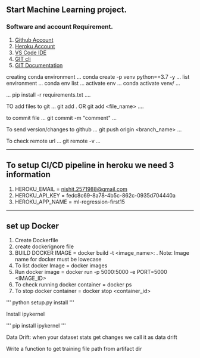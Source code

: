 ## Start Machine Learning project.

### Software and account Requirement.

1. [Github Account](https://github.com)
2. [Heroku Account](https://dashboard.heroku.com/login)
3. [VS Code IDE](https://code.visualstudio.com/download)
4. [GIT cli](https://git-scm.com/downloads)
5. [GIT Documentation](https://git-scm.com/docs/gittutorial)


creating conda environment
...
conda create -p venv python==3.7 -y
...
list environment
...
conda env list
...
activate env
...
conda activate venv/
...

...
pip install -r requirements.txt
....


TO add files to git
...
git add .  OR git add <file_name>
....

to commit file
...
git commit -m "comment"
...

To send version/changes to github
...
git push origin <branch_name>
...

To check remote url
...
git remote -v
...

-------------------------------------------------------
To setup CI/CD pipeline in heroku we need 3 information
-------------------------------------------------------

1. HEROKU_EMAIL = nishit.2571988@gmail.com
2. HEROKU_API_KEY = fedc8c69-8a78-4b5c-862c-0935d704440a
3. HEROKU_APP_NAME = ml-regression-first15

-------------
set up Docker
-------------
1. Create Dockerfile
2. create dockerignore file
3. BUILD DOCKER IMAGE = docker build -t <image_name>:<tagname> .
    Note: Image name for docker must be lowecase
4. To list docker Image = docker images
5. Run docker image = docker run -p 5000:5000 -e PORT=5000 <IMAGE_ID>
6. To check running docker container = docker ps
7. To stop docker container = docker stop <container_id>




'''
python setup.py install
'''

Install ipykernel

'''
pip install ipykernel
'''


Data Drift:
when your dataset stats get changes we call it as data drift

Write a function to get training file path from artifact dir